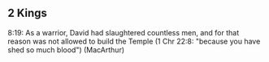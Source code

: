 ## 2 Kings

8:19: As a warrior, David had slaughtered countless men, and for that reason was not allowed to build the Temple (1 Chr 22:8: "because you have shed so much blood") (MacArthur)